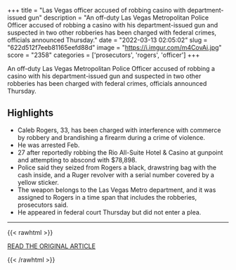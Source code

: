 +++
title = "Las Vegas officer accused of robbing casino with department-issued gun"
description = "An off-duty Las Vegas Metropolitan Police Officer accused of robbing  a casino with his department-issued gun and suspected in two other robberies has been charged with federal crimes, officials announced Thursday."
date = "2022-03-13 02:05:02"
slug = "622d512f7eeb81165eefd88d"
image = "https://i.imgur.com/m4CovAi.jpg"
score = "2358"
categories = ['prosecutors', 'rogers', 'officer']
+++

An off-duty Las Vegas Metropolitan Police Officer accused of robbing  a casino with his department-issued gun and suspected in two other robberies has been charged with federal crimes, officials announced Thursday.

## Highlights

- Caleb Rogers, 33, has been charged with interference with commerce by robbery and brandishing a firearm during a crime of violence.
- He was arrested Feb.
- 27 after reportedly robbing the Rio All-Suite Hotel & Casino at gunpoint and attempting to abscond with $78,898.
- Police said they seized from Rogers a black, drawstring bag with the cash inside, and a Ruger revolver with a serial number covered by a yellow sticker.
- The weapon belongs to the Las Vegas Metro department, and it was assigned to Rogers in a time span that includes the robberies, prosecutors said.
- He appeared in federal court Thursday but did not enter a plea.

---

{{< rawhtml >}}
  <p class="article-category">
    <a target="_blank" href="https://www.nbcnews.com/news/us-news/las-vegas-officer-accused-robbing-casino-department-issued-gun-rcna19773">READ THE ORIGINAL ARTICLE</a>
  </p>
{{< /rawhtml >}}
